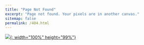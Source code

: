 ```yaml
---
title: "Page Not Found"
excerpt: "Page not found. Your pixels are in another canvas."
sitemap: false
permalink: /404.html
---
```


[![](https://sitechecker.pro/wp-content/uploads/2023/06/404-status-code.png){: width="100%" height="99%"}](https://ez0ez0.github.io/)